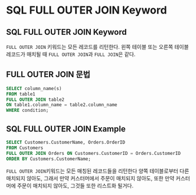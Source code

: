 # SQL FULL OUTER JOIN Keyword
## SQL FULL OUTER JOIN Keyword
`FULL OUTER JOIN` 키워드는 모든 레코드를 리턴한다. 왼쪽 테이블 또는 오른쪽 테이블 레코드가 매치될 때
`FULL OUTER JOIN`과 `FULL JOIN`은 같다.
## FULL OUTER JOIN 문법
```sql
SELECT column_name(s)
FROM table1
FULL OUTER JOIN table2
ON table1.column_name = table2.column_name
WHERE condition;
```
## SQL FULL OUTER JOIN Example
```sql
SELECT Customers.CustomerName, Orders.OrderID
FROM Customers
FULL OUTER JOIN Orders ON Customers.CustomerID = Orders.CustomerID
ORDER BY Customers.CustomerName;
```
`FULL OUTER JOIN`키워드는 모든 매칭된 레코드들을 리턴한다 양쪽 테이블로부터 다른 매치되지 않아도, 그래서 만약 커스터머에서 주문이 매치되지 않아도, 또한 만약 커스터머에 주문이 매치되지 않아도, 그것들 또한 리스트화 될거다.
